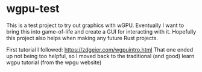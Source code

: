 # wgpu-test
This is a test project to try out graphics with wGPU. Eventually I want to bring this into game-of-life and create a GUI for interacting with it.
Hopefully this project also helps when making any future Rust projects.

First tutorial I followed: https://zdgeier.com/wgpuintro.html
That one ended up not being too helpful, so I moved back to the traditional (and good)
learn wgpu tutorial (from the wpgu website)
